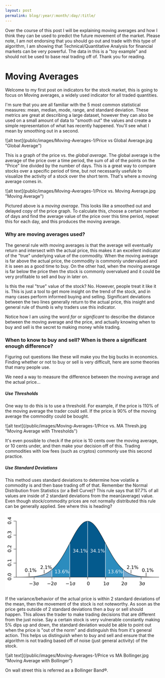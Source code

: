 ```yaml
---
layout: post
permalink: blog/:year/:month/:day/:title/
---
```


Over the course of this post I will be explaining moving averages and how I think they can be used to predict the future movement
of the market. Please note, I am not endorsing that you should go out and trade with this type of algorithm, I am showing that
Technical/Quantitative Analysis for financial markets can be very powerful. The data in this is a "toy example" and should not be used to base real trading off of. Thank you for reading.

# Moving Averages
Welcome to my first post on indicators for the stock market, this is going to focus on Moving averages, a widely used indicator for all traded quantities.

I'm sure that you are all familiar with the 5 most common statistical measures: mean, median, mode, range, and standard deviation. These metrics are great at describing a large dataset, however they can also be used on a small amount of data to "smooth out" the values and create a simple representation of what has recently happened. You'll see what I mean by smoothing out in a second.

![alt text](public/images/Moving-Averages-1/Price vs Global Average.jpg "Global Average")


This is a graph of the price vs. the *global average*. The global average is the average of the price over a time period, the sum of all of the points on the "Price" line divided by the number of days. This is a great way to compare stocks over a specific
period of time, but not necessarily usefule to visualize the activity of a stock over the short term. That's where a moving
average comes in.

![alt text](public/images/Moving-Averages-1/Price vs. Moving Average.jpg "Moving Average")


Pictured above is a *moving average*. This looks like a smoothed out and delayed copy of the price graph. To calculate this, choose a certain number of days and find the average value of the price over this time period, repeat this for each day, and this
produces the moving average.

### Why are moving averages used?

The general rule with moving averages is that the average will eventually return and intersect with the actual price, this makes
it an excellent indicator of the "true" underlying value of the commodity. When the moving average is far above the actual price,
the commodity is commonly undervalued and it is seen as a good time to buy. On the other had, when the moving average is far below
the price then the stock is commonly overvalued and it could be very profitable to sell and buy in later on.

Is this the real "true" value of the stock? No. However, people treat it like it is. This is just a tool to get more insight on
the trend of the stock, and in many cases perform informed buying and selling. Significant deviations between the two lines
generally return to the actual price, this insight and general rule of thumb is why traders use this indicator.

Notice how I am using the word *far* or *significant* to describe the distance between the moving average and the price, and
actually knowing when to buy and sell is the secret to making money while trading.

### When to know to buy and sell? When is there a significant enough difference?

Figuring out questions like these will make you the big bucks in economics. Finding whether or not to buy or sell is very
difficult, here are some theories that many people use.

We need a way to measure the difference between the moving average and the actual price...

##### Use Thresholds

One way to do this is to use a threshold. For example, if the price is 110% of the moving average the trader could sell. If the price is 90% of the moving average the commodity could be bought.

![alt text](/public/images/Moving-Averages-1/Price vs. MA Thresh.jpg "Moving Average with Thresholds")


It's even possible to check if the price is 10 cents over the moving average, or 10 cents under, and then make your decision off of this. Trading commodities with low fees (such as cryptos) commonly use this second practice.

##### Use Standard Deviations

This method uses standard deviations to determine how volatile a commodity is and then base trading off of that. Remember the
Normal Distribution from Statistics (or a Bell Curve)? This rule says that 97.7% of all values are inside of 2 standard
deviations from the mean(average) value. Even though stock/commodity prices are not normally distributed this rule can be
generally applied. See where this is heading?

![alt text](/public/images/Moving-Averages-1/Standard_deviation_diagram.png "Normal Distribution")

If the variance/behavior of the actual price is within 2 standard deviations of the mean, then the movement of the stock is not
noteworthy. As soon as the price gets outside of 2 standard deviations then a buy or sell should happen. This allows the trader
to make trading decisions that are different from the just noise. Say a certain stock is very vulnerable constantly making 5%
dips up and down, the standard deviation would be able to point out when the price is "out of the norm" and distinguish this from
it's general action. This helps us distinguish when to buy and sell and ensure that the algorithm is not trading based off of
noise (just general activity) of the stock.

![alt text](/public/images/Moving-Averages-1/Price vs MA Bollinger.jpg "Moving Average with Bollinger")


On wall street this is referred as a Bollinger Band®.
